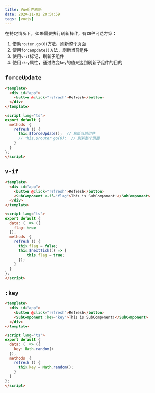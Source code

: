 ```yaml
---
title: Vue组件刷新
date: 2020-11-02 20:50:59
tags: [vuejs]
---
```


在特定情况下，如果需要执行刷新操作，有四种可选方案：

1. 借助`router.go(0)`方法，刷新整个页面
2. 使用`forceUpdate()`方法，刷新当前组件
3. 使用`v-if`标记，刷新子组件
4. 使用`:key`属性，通过改变`key`的值来达到刷新子组件的目的

<!--more-->

## `forceUpdate`

```html
<template>
  <div id="app">
    <button @click="refresh">Refresh</button>
  </div>
</template>

<script lang="ts">
export default {
  methods: {
    refresh () {
      this.$forceUpdate();  // 刷新当前组件
      // this.$router.go(0);  // 刷新整个页面
    }
  }
};
</script>
```

## `v-if`

```html
<template>
  <div id="app">
    <button @click="refresh">Refresh</button>
    <SubComponent v-if="flag">This is SubComponent!</SubComponent>
  </div>
</template>

<script lang="ts">
export default {
  data: () => ({
    flag: true
  }),
  methods: {
    refresh () {
      this.flag = false;
      this.$nextTick(() => {
          this.flag = true;
      });
    }
  }
};
</script>
```

## `:key`

```html
<template>
  <div id="app">
    <button @click="refresh">Refresh</button>
    <SubComponent :key="key">This is SubComponent!</SubComponent>
  </div>
</template>

<script lang="ts">
export default {
  data: () => ({
    key: Math.random()
  }),
  methods: {
    refresh () {
      this.key = Math.random();
    }
  }
};
</script>
```
